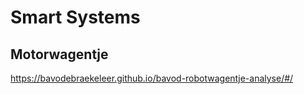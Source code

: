 # Smart Systems

## Motorwagentje

https://bavodebraekeleer.github.io/bavod-robotwagentje-analyse/#/